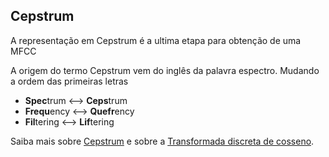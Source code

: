 ## Cepstrum

A representação em Cepstrum é a ultima etapa para obtenção de uma MFCC

A origem do termo Cepstrum vem do inglês da palavra espectro. Mudando a ordem das primeiras letras 

- **Spec**trum  ⟷ **Ceps**trum
- **Frequ**ency ⟷ **Quefr**ency
- **Fil**tering ⟷ **Lif**tering


Saiba mais sobre [Cepstrum](https://en.wikipedia.org/wiki/Cepstrum) e sobre a [Transformada discreta de cosseno](https://pt.wikipedia.org/wiki/Transformada_discreta_de_cosseno).